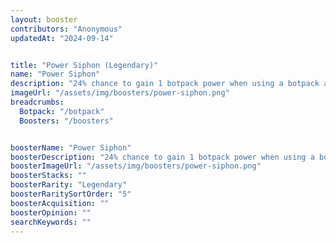 ```yaml
---
layout: booster
contributors: "Anonymous"
updatedAt: "2024-09-14"


title: "Power Siphon (Legendary)"
name: "Power Siphon"
description: "24% chance to gain 1 botpack power when using a botpack ability. All botpack area abilities radius increased by 24%."
imageUrl: "/assets/img/boosters/power-siphon.png"
breadcrumbs:
  Botpack: "/botpack"
  Boosters: "/boosters"


boosterName: "Power Siphon"
boosterDescription: "24% chance to gain 1 botpack power when using a botpack ability. All botpack area abilities radius increased by 24%."
boosterImageUrl: "/assets/img/boosters/power-siphon.png"
boosterStacks: ""
boosterRarity: "Legendary"
boosterRaritySortOrder: "5"
boosterAcquisition: ""
boosterOpinion: ""
searchKeywords: ""
---
```

